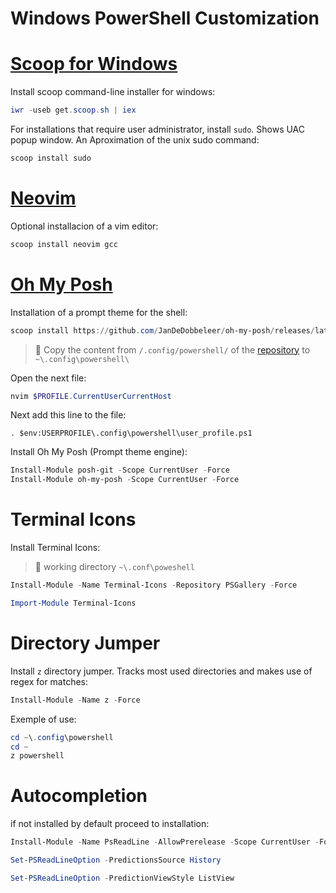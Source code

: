 # Windows PowerShell Customization

# [Scoop for Windows](https://scoop.sh/#/)

Install scoop command-line installer for windows:

```powershell
iwr -useb get.scoop.sh | iex
```

For installations that require user administrator, install `sudo`. Shows UAC popup window. An Aproximation of the unix sudo command:

```powershell
scoop install sudo
```
# [Neovim](https://neovim.io/)

Optional installacion of a vim editor:

```powershell
scoop install neovim gcc
```

# [Oh My Posh](https://ohmyposh.dev/)

Installation of a prompt theme for the shell:

```powershell
scoop install https://github.com/JanDeDobbeleer/oh-my-posh/releases/latest/download/oh-my-posh.json
```

> :memo: Copy the content from `/.config/powershell/` of the [repository]() to `~\.config\powershell\`


Open the next file:

```powershell
nvim $PROFILE.CurrentUserCurrentHost
```
Next add this line to the file:

```
. $env:USERPROFILE\.config\powershell\user_profile.ps1
```
Install Oh My Posh (Prompt theme engine):

```powershell
Install-Module posh-git -Scope CurrentUser -Force
Install-Module oh-my-posh -Scope CurrentUser -Force
```
# Terminal Icons

Install Terminal Icons:

> :memo: working directory `~\.conf\poweshell`

```powershell
Install-Module -Name Terminal-Icons -Repository PSGallery -Force

Import-Module Terminal-Icons
```

# Directory Jumper

Install `z` directory jumper. Tracks most used directories and makes use of regex for matches:

```powershell
Install-Module -Name z -Force
```

Exemple of use:

```powershell
cd ~\.config\powershell
cd ~
z powershell
```

# Autocompletion

if not installed by default proceed to installation:

```powershell
Install-Module -Name PsReadLine -AllowPrerelease -Scope CurrentUser -Force -SkipPublisherCheck

Set-PSReadLineOption -PredictionsSource History

Set-PSReadLineOption -PredictionViewStyle ListView
```



